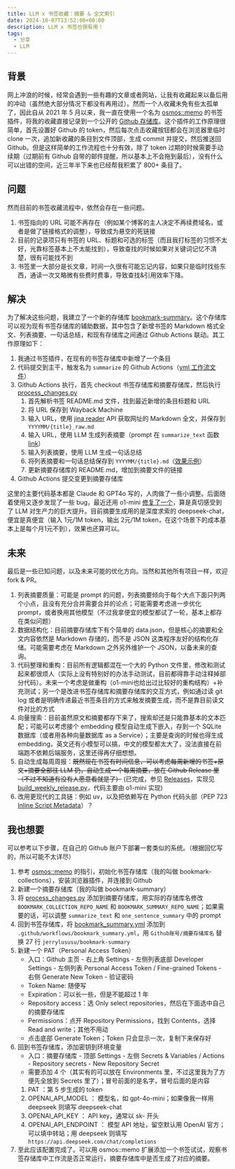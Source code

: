 ```yaml
---
title: LLM x 书签收藏：摘要 & 全文索引
date: 2024-10-07T13:52:00+08:00
description: LLM x 书签也很有用！
tags:
  - 分享
  - LLM
---
```


## 背景
网上冲浪的时候，经常会遇到一些有趣的文章或者网站，让我有收藏起来以备后用的冲动（虽然绝大部分情况下都没有再用过）。然而一个人收藏未免有些太孤单了，因此自从 2021 年 5 月以来，我一直在使用一个名为 [osmos::memo](https://github.com/osmoscraft/osmosmemo) 的书签插件，将我的收藏直接记录到一个公开的 [Github 存储库](https://github.com/jerrylususu/bookmark-collection)。这个插件的工作原理很简单，首先设置好 Github 的 token，然后每次点击收藏按钮都会在浏览器里临时 clone 一次，追加新收藏的条目到文件顶部，生成 commit 并提交，然后推送回 Github。但是这样简单的工作流程也十分有效，除了 token 过期的时候需要手动续期（过期前有 Github 自带的邮件提醒，所以基本上不会拖到最后），没有什么可以出错的空间，近三年半下来也已经帮我积累了 800+ 条目了。

## 问题
然而目前的书签收藏流程中，依然会存在一些问题。
1. 书签指向的 URL 可能不再存在（例如某个博客的主人决定不再续费域名，或者是做了链接格式的调整），导致成为悬空的死链接
2. 目前的记录项只有书签的 URL、标题和可选的标签（而且我打标签的习惯不太好，光靠标签基本上不太能找到），导致查找的时候如果对关键词记忆不清楚，很有可能找不到
3. 书签里一大部分是长文章，时间一久很有可能忘记内容，如果只是临时找些东西，通读一次又略微有些费时费事，导致查找&引用效率下降。

## 解决
为了解决这些问题，我建立了一个新的存储库 [bookmark-summary](https://github.com/jerrylususu/bookmark-summary)。这个存储库可以视为现有书签存储库的辅助数据，其中包含了新增书签的 Markdown 格式全文、列表摘要、一句话总结，和现有存储库之间通过 Github Actions 联动。其工作原理如下：
1. 我通过书签插件，在现有的书签存储库中新增了一个条目
2. 代码提交到主干，触发名为 `summarize` 的 Github Actions（[yml 工作流文件](https://github.com/jerrylususu/bookmark-collection/blob/main/.github/workflows/bookmark_summary.yml)）
3. Github Actions 执行，首先 checkout 书签存储库和摘要存储库，然后执行 [process_changes.py](https://github.com/jerrylususu/bookmark-summary/blob/main/process_changes.py)
	1. 首先解析书签 README.md 文件，找到最近新增的条目标题和 URL
	2. 将 URL 保存到 Wayback Machine
	3. 输入 URL，使用 [jina reader](https://jina.ai/reader/) API 获取网址的 Markdown 全文，并保存到 `YYYYMM/{title}_raw.md`
	4. 输入 URL，使用 LLM 生成列表摘要（prompt 在 `summarize_text` 函数 [link](https://github.com/jerrylususu/bookmark-summary/blob/main/process_changes.py#L80)）
	5. 输入列表摘要，使用 LLM 生成一句话总结
	6. 将列表摘要和一句话总结保存到 `YYYYMM/{title}.md`（[效果示例](https://github.com/jerrylususu/bookmark-summary/blob/main/202410/2024-10-02-a-local-first-case-study-jakelazaroff.com.md)）
	7. 更新摘要存储库的 README.md，增加到摘要文件的链接
4. Github Actions 提交变更到摘要存储库

这里的主要代码基本都是 Claude 和 GPT4o 写的，人肉做了一些小调整。后面随着使用又逐步发现了一些 bug，最近还用 o1-mini [修复了一个](https://github.com/jerrylususu/bookmark-summary/issues/6)，算是真切感受到了 LLM 对生产力的巨大提升。目前摘要生成用的是深度求索的 deepseek-chat，便宜是真便宜（输入 1元/1M token，输出 2元/1M token，在这个场景下的成本基本上是每个月1元不到），效果也还算可以。

## 未来
最后是一些已知问题，以及未来可能的优化方向。当然和其他所有项目一样，欢迎 fork & PR。
1. 列表摘要质量：可能是 prompt 的问题，列表摘要倾向于每个大点下面只列两个小点，且没有充分合并需要合并的论点；可能需要考虑进一步优化 prompt，或者换用其他模型（不过我拿便宜的模型都试了一轮，基本上都存在类似问题）
2. 数据结构化：目前摘要存储库下有个简单的 data.json，但是核心的摘要和全文内容依然是 Markdown 存储的，而不是 JSON 这类程序友好的结构化存储。可能需要考虑在 Markdown 之外另外维护一个 JSON，以备未来的查询。
3. 代码整理和重构：目前所有逻辑都混在一个大的 Python 文件里，修改和测试起来都很烦人（实际上没有特别好的办法手动测试，目前都得靠手动注释掉部分代码）。未来一个考虑是做重构（o1-mini也给出过比较好的重构结构）+补充测试；另一个是改进书签存储库和摘要存储库的交互方式，例如通过读 git log 或者是明确传递最近书签条目的方式来触发摘要生成，而不是靠目前读文件对比的方式
4. 向量搜索：目前虽然原文和摘要都存下来了，搜索却还是只能靠基本的文本匹配；可能可以考虑接个 embedding 模型自动生成下嵌入，存到一个 SQLite 数据库（或者用各种向量数据库 as a Service）；主要是查询的时候也得生成 embedding，英文还有小模型可以搞，中文的模型都太大了，没法直接在前端跑不依赖后端服务，这里还得再仔细想想。
5. 自动生成每周周报：~~既然现在书签有时间信息，可以考虑每周新增的书签+原文+摘要全部往 LLM 扔，自动生成一个每周摘要，放在 Github Release 里（不过不知道有没有人愿意看就是了）~~ (已完成，参见 [Releases](https://github.com/jerrylususu/bookmark-summary/releases)，实现见 [build_weekly_release.py](https://github.com/jerrylususu/bookmark-summary)，代码主要由 o1-mini 实现)
6. 改用更现代的工具链：例如 uv，以及把依赖写在 Python 代码头部（PEP 723 [Inline Script Metadata](https://packaging.python.org/en/latest/specifications/inline-script-metadata/#inline-script-metadata)）？

## 我也想要
可以参考以下步骤，在自己的 Github 账户下部署一套类似的系统。（根据回忆写的，所以可能不太详尽）
1. 参考 [osmos::memo](https://github.com/osmoscraft/osmosmemo) 的指引，初始化书签存储库（我的叫做 bookmark-collections），安装浏览器插件，并连接到 Github
2. 新建一个摘要存储库（我的叫做 bookmark-summary）
3. 将 [process_changes.py](https://github.com/jerrylususu/bookmark-summary/blob/main/process_changes.py) 添加到摘要存储库，用实际的存储库名修改 `BOOKMARK_COLLECTION_REPO_NAME` 和 `BOOKMARK_SUMMARY_REPO_NAME`；如果需要的话，可以调整 `summarize_text` 和 `one_sentence_summary` 中的 prompt
4. 回到书签存储库，将 [bookmark_summary.yml](https://github.com/jerrylususu/bookmark-collection/blob/main/.github/workflows/bookmark_summary.yml) 添加到 `.github/workflows/bookmark_summary.yml`，用 `Github账号/摘要存储库名` 替换 27 行 `jerrylususu/bookmark-summary`
5. 新建一个 PAT（Personal Access Token）
	- 入口：Github 主页 - 右上角 Settings - 左侧列表底部 Developer Settings - 左侧列表 Personal Access Token / Fine-grained Tokens - 右侧 Generate New Token - 验证密码 
	- Token Name: 随便写
	- Expiration：可以长一些，但是不能超过 1 年
	- Repository access：选 Only select repositories，然后在下面选中自己的摘要存储库
	- Permissions：点开 Repository Permissions，找到 Contents，选择 Read and write；其他不用动
	- 点击底部 Generate Token；Token 只会显示一次，复制下来保存好
6. 回到书签存储库，添加密钥到环境变量
	- 入口：摘要存储库 - 顶部 Settings - 左侧 Secrets & Variables / Actions - Repository secrets - New Repository Secret
	- 需要添加 4 个（其实有的可以放在 Environments 里，不过这里我为了方便先全放到 Secrets 里了）；冒号前面的是名字，冒号后面的是内容
	1. PAT ：第 5 步生成的 token
	2. OPENAI_API_MODEL ： 模型名，如 gpt-4o-mini；如果像我一样用 deepseek 则填写 deepseek-chat
	3. OPENAI_API_KEY ： API key，通常以 sk- 开头
	4. OPENAI_API_ENDPOINT ： 模型 API 地址，留空默认用 OpenAI 官方；可以填中转站；用 deepseek 则填写 `https://api.deepseek.com/chat/completions`
7. 至此应该配置完成了。可以用 osmos::memo 扩展添加一个书签试试，观察书签存储库中工作流是否正常运行，摘要存储库中是否生成了对应的摘要。